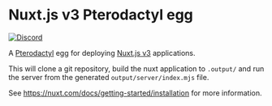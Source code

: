 # Nuxt.js v3 Pterodactyl egg
[![Discord](https://img.shields.io/discord/818135932103557162.svg?label=&logo=discord&logoColor=fff&color=7389D8&labelColor=6A7EC2)](https://discord.gg/tVYhJfyDWG)

A [Pterodactyl](https://pterodactyl.io/) egg for deploying [Nuxt.js v3](https://nuxt.com) applications.

This will clone a git repository, build the nuxt application to `.output/` and run the server from the generated `output/server/index.mjs` file.

See https://nuxt.com/docs/getting-started/installation for more information.
